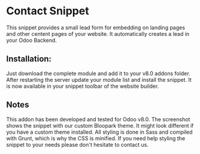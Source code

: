 Contact Snippet
==================

This snippet provides a small lead form for embedding on landing pages and other centent pages of your website. It automatically creates a lead in your Odoo Backend.

Installation:
-------------
Just download the complete module and add it to your v8.0 addons folder. After restarting the server update your module list and install the snippet. It is now available in your snippet toolbar of the website builder.

Notes
-----
This addon has been developed and tested for Odoo v8.0. The screenshot shows the snippet with our custom Bloopark theme. It might look different if you have a custom theme installed. All styling is done in Sass and compiled with Grunt, which is why the CSS is minified. If you need help styling the snippet to your needs please don't hesitate to contact us.
